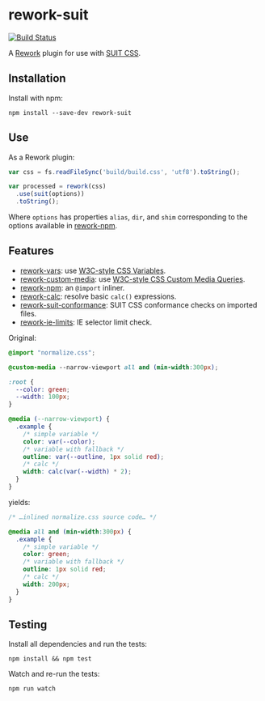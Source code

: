 # rework-suit

[![Build Status](https://secure.travis-ci.org/suitcss/rework-suit.png?branch=master)](http://travis-ci.org/suitcss/rework-suit)

A [Rework](https://github.com/reworkcss/rework) plugin for use with
[SUIT CSS](https://github.com/suitcss/suit).

## Installation

Install with npm:

```
npm install --save-dev rework-suit
```

## Use

As a Rework plugin:

```js
var css = fs.readFileSync('build/build.css', 'utf8').toString();

var processed = rework(css)
  .use(suit(options))
  .toString();
```

Where `options` has properties `alias`, `dir`, and `shim` corresponding to the
options available in [rework-npm](https://github.com/conradz/rework-npm).

## Features

* [rework-vars](https://github.com/reworkcss/rework-vars): use [W3C-style CSS Variables](http://www.w3.org/TR/css-variables/).
* [rework-custom-media](https://github.com/reworkcss/rework-custom-media): use [W3C-style CSS Custom Media Queries](http://dev.w3.org/csswg/mediaqueries/#custom-mq).
* [rework-npm](https://github.com/conradz/rework-npm): an `@import` inliner.
* [rework-calc](https://github.com/reworkcss/rework-calc): resolve basic `calc()` expressions.
* [rework-suit-conformance](https://github.com/reworkcss/rework-suit-conformance): SUIT CSS conformance checks on imported files.
* [rework-ie-limits](https://github.com/reworkcss/rework-ie-limits): IE selector limit check.

Original:

```css
@import "normalize.css";

@custom-media --narrow-viewport all and (min-width:300px);

:root {
  --color: green;
  --width: 100px;
}

@media (--narrow-viewport) {
  .example {
    /* simple variable */
    color: var(--color);
    /* variable with fallback */
    outline: var(--outline, 1px solid red);
    /* calc */
    width: calc(var(--width) * 2);
  }
}
```

yields:

```css
/* …inlined normalize.css source code… */

@media all and (min-width:300px) {
  .example {
    /* simple variable */
    color: green;
    /* variable with fallback */
    outline: 1px solid red;
    /* calc */
    width: 200px;
  }
}
```

## Testing

Install all dependencies and run the tests:

```
npm install && npm test
```

Watch and re-run the tests:

```
npm run watch
```
